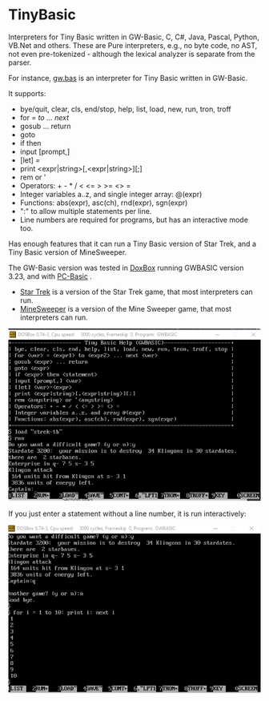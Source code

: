 # TinyBasic
Interpreters for Tiny Basic written in GW-Basic, C, C#, Java, Pascal, Python, VB.Net and others. 
These are Pure interpreters, e.g., no byte code, no AST, not even pre-tokenized - although the lexical analyzer is separate from the parser.

For instance, [gw.bas](GW-Basic/gw.bas) is an interpreter for Tiny Basic written in GW-Basic.

It supports:
- bye/quit, clear, cls, end/stop, help, list, load, new, run, tron, troff
- for <var> = <expr1> to <expr2> ... next <var>
- gosub <expr> ... return
- goto <expr>
- if <expr> then <statement>
- input [prompt,] <var>
- [let] <var>=<expr>
- print <expr|string>[,<expr|string>][;]
- rem <anystring> or '<anystring>
- Operators: + - * / < <= > >= <> =
- Integer variables a..z, and single integer array: @(expr)
- Functions: abs(expr), asc(ch), rnd(expr), sgn(expr)
- ":" to allow multiple statements per line.
- Line numbers are required for programs, but has an interactive mode too.

Has enough features that it can run a Tiny Basic version of Star Trek, and a Tiny Basic version of MineSweeper.

The GW-Basic version was tested in [DoxBox](https://www.dosbox.com) running GWBASIC version 3.23, and with [PC-Basic](https://robhagemans.github.io/pcbasic/) .

- [Star Trek](samples/strek-tb.bas) is a version of the Star Trek game, that most interpreters can run.
- [MineSweeper](samples/minesweeper.bas) is a version of the Mine Sweeper game, that most interpreters can run.

![Tiny Basic](images/TinyBasicRunningStarTrek.png)

If you just enter a statement without a line number, it is run interactively:

![image](images/1liner.png)

